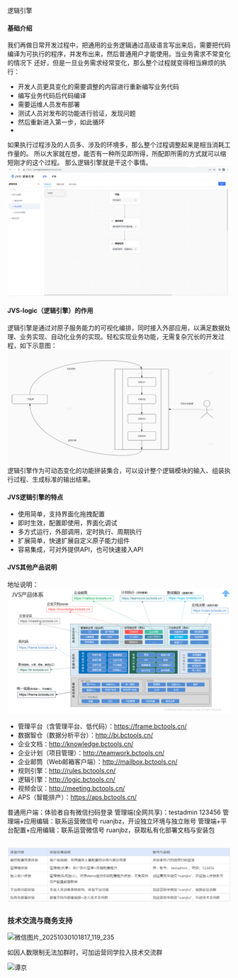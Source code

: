 逻辑引擎

#### 基础介绍
我们再做日常开发过程中，把通用的业务逻辑通过高级语言写出来后，需要把代码编译为可执行的程序，并发布出来，然后普通用户才能使用。当业务需求不常变化的情况下 还好，但是一旦业务需求经常变化，那么整个过程就变得相当麻烦的执行：

- 开发人员更具变化的需要调整的内容进行重新编写业务代码
- 编写业务代码后代码编译
- 需要运维人员发布部署
- 测试人员对发布的功能进行验证，发现问题
- 然后重新进入第一步，如此循环
- 

如果执行过程涉及的人员多、涉及的环境多，那么整个过程调整起来是相当消耗工作量的。
所以大家就在想，能否有一种所见即所得，所配即所需的方式就可以缩短刚才的这个过程。 那么逻辑引擎就是干这个事情。
![输入图片说明](image.png)


#### JVS-logic（逻辑引擎）的作用

逻辑引擎是通过对原子服务能力的可视化编排，同时接入外部应用，以满足数据处理、业务实现、自动化业务的实现。轻松实现业务功能，无需复杂冗长的开发过程，如下示意图：
![输入图片说明](image1.png)
逻辑引擎作为可动态变化的功能拼装集合，可以设计整个逻辑模块的输入、组装执行过程、生成标准的输出结果。

#### JVS逻辑引擎的特点

- 使用简单，支持界面化拖拽配置
- 即时生效，配置即使用，界面化调试
- 多方式运行，外部调用，定时执行、周期执行
- 扩展简单，快速扩展自定义原子能力组件
- 容易集成，可对外提供API，也可快速接入API



#### JVS其他产品说明

地址说明：
![输入图片说明](img/%E4%BA%A4%E6%B5%81%E6%9D%90%E6%96%99202300405.png)
- 管理平台（含管理平台、低代码）：https://frame.bctools.cn/
- 数据智仓（数据分析平台）：http://bi.bctools.cn/
- 企业文档：http://knowledge.bctools.cn/
- 企业计划（项目管理）：http://teamwork.bctools.cn/
- 企业邮筒（Web邮箱客户端）：http://mailbox.bctools.cn/
- 规则引擎：http://rules.bctools.cn/
- 逻辑引擎：http://logic.bctools.cn/
- 视频会议：http://meeting.bctools.cn/
- APS（智能排产）：https://aps.bctools.cn/

普通用户端：体验者自有微信扫码登录
管理端(全网共享)：testadmin 123456
管理端+应用编辑：联系运营微信号 ruanjbz，开设独立环境与独立账号
管理端+平台配置+应用编辑：联系运营微信号 ruanjbz，获取私有化部署文档与安装包

![输入图片说明](img%E8%B4%A6%E5%8F%B7%E8%AF%B4%E6%98%8E.png)
- 



### 技术交流与商务支持

<img width="193" height="298" alt="微信图片_20251030101817_119_235" src="https://github.com/user-attachments/assets/1b2dc031-e35d-4ae3-9479-c6373934672d" />


























如因人数限制无法加群时，可加运营同学拉入技术交流群

![谭京](https://github.com/user-attachments/assets/7be12016-715f-494e-ab81-7b854e397888)


